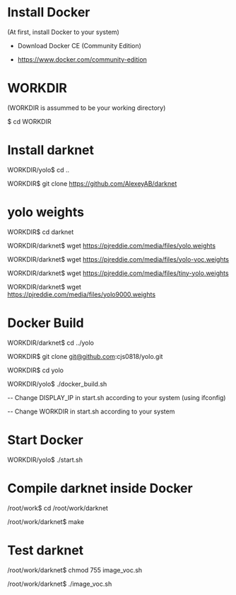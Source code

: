 # Install Docker
(At first, install Docker to your system)

* Download Docker CE (Community Edition)

* https://www.docker.com/community-edition


# WORKDIR
(WORKDIR is assummed to be your working directory)

$ cd WORKDIR


# Install darknet
WORKDIR/yolo$ cd ..

WORKDIR$ git clone https://github.com/AlexeyAB/darknet


# yolo weights
WORKDIR$ cd darknet

WORKDIR/darknet$ wget https://pjreddie.com/media/files/yolo.weights

WORKDIR/darknet$ wget https://pjreddie.com/media/files/yolo-voc.weights

WORKDIR/darknet$ wget https://pjreddie.com/media/files/tiny-yolo.weights

WORKDIR/darknet$ wget https://pjreddie.com/media/files/yolo9000.weights


# Docker Build
WORKDIR/darknet$ cd ../yolo

WORKDIR$ git clone git@github.com:cjs0818/yolo.git

WORKDIR$ cd yolo

WORKDIR/yolo$ ./docker_build.sh

-- Change DISPLAY_IP in start.sh according to your system (using ifconfig)

-- Change WORKDIR in start.sh according to your system


# Start Docker
WORKDIR/yolo$ ./start.sh


# Compile darknet inside Docker
/root/work$ cd /root/work/darknet

/root/work/darknet$ make

# Test darknet
/root/work/darknet$ chmod 755 image_voc.sh

/root/work/darknet$ ./image_voc.sh
